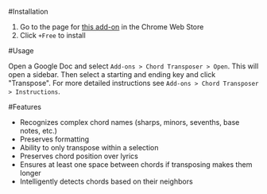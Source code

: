 #Installation

1. Go to the page for [this add-on](https://chrome.google.com/webstore/detail/chord-transposer/mdnakkgkcmcchmoolnjfkckmaahedlaj) in the Chrome Web Store
4. Click `+Free` to install


#Usage

Open a Google Doc and select `Add-ons > Chord Transposer > Open`. This will open a sidebar. Then select a starting and ending key and click "Transpose". For more detailed instructions see `Add-ons > Chord Transposer > Instructions`.


#Features

- Recognizes complex chord names (sharps, minors, sevenths, base notes, etc.)
- Preserves formatting
- Ability to only transpose within a selection
- Preserves chord position over lyrics
- Ensures at least one space between chords if transposing makes them longer
- Intelligently detects chords based on their neighbors
